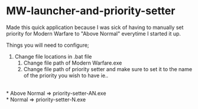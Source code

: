 # MW-launcher-and-priority-setter

Made this quick application because I was sick of having to manually set priority for Modern Warfare to "Above Normal" everytime I started it up.

Things you will need to configure;

1. Change file locations in .bat file
    1. Change file path of Modern Warfare.exe
    2. Change file path of priority setter and make sure to set it to the name of the priority you wish to have ie..
<br />
      * Above Normal => priority-setter-AN.exe
<br />
      * Normal => priority-setter-N.exe
